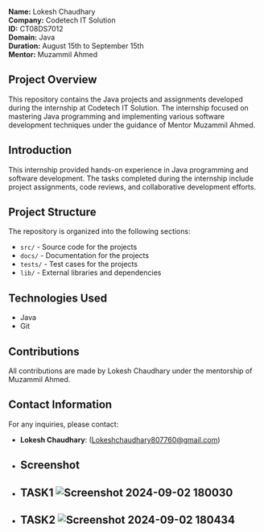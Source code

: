 **Name:** Lokesh Chaudhary  
**Company:** Codetech IT Solution  
**ID:** CT08DS7012  
**Domain:** Java  
**Duration:** August 15th to September 15th  
**Mentor:** Muzammil Ahmed

## Project Overview

This repository contains the Java projects and assignments developed during the internship at Codetech IT Solution. The internship focused on mastering Java programming and implementing various software development techniques under the guidance of Mentor Muzammil Ahmed.



## Introduction

This internship provided hands-on experience in Java programming and software development. The tasks completed during the internship include project assignments, code reviews, and collaborative development efforts.

## Project Structure

The repository is organized into the following sections:

- `src/` - Source code for the projects
- `docs/` - Documentation for the projects
- `tests/` - Test cases for the projects
- `lib/` - External libraries and dependencies

## Technologies Used

- Java
- Git


## Contributions

All contributions are made by Lokesh Chaudhary under the mentorship of Muzammil Ahmed.

## Contact Information

For any inquiries, please contact:

- **Lokesh Chaudhary**: (Lokeshchaudhary807760@gmail.com)
- ## Screenshot
- ## TASK1 ![Screenshot 2024-09-02 180030](https://github.com/user-attachments/assets/13cbc321-ca90-4d69-8075-83934590de60)
- ## TASK2 ![Screenshot 2024-09-02 180434](https://github.com/user-attachments/assets/82f69d9e-bb2b-42a2-91a7-2414321049c6)



